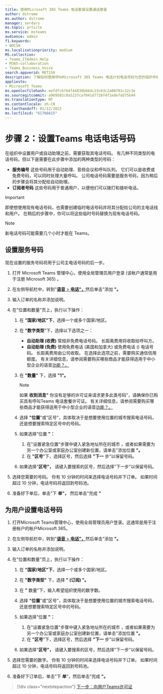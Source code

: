 ```yaml
---
title: 使用Microsoft 365 Teams 电话套餐设置通话套餐
author: dstrome
ms.author: dstrome
manager: serdars
ms.topic: article
ms.service: msteams
audience: admin
f1.keywords:
- NOCSH
ms.localizationpriority: medium
MS.collection:
- Teams_ITAdmin_Help
- M365-collaboration
- Teams_Business_Voice
search.appverid: MET150
description: 了解如何使用呼叫Microsoft 365 Teams 电话计划电话号码为您的组织中的用户和服务设置呼叫。
appliesto:
- Microsoft Teams
ms.openlocfilehash: eefdfcb764f44830bb6dc23c63c2a80701c32c3e
ms.sourcegitcommit: a969502c0a5237caf041d7726f4f1edefdd75b44
ms.translationtype: MT
ms.contentlocale: zh-CN
ms.lasthandoff: 01/12/2022
ms.locfileid: "61766615"
---
```

# <a name="step-2-set-up-teams-phone-phone-numbers"></a>步骤 2：设置Teams 电话电话号码

在组织中设置用户或自动助理之前，需要获取其电话号码。 有几种不同类型的电话号码，但以下是需要在此步骤中添加的两种类型的号码：

- **服务编号** 这些号码用于自动助理、音频会议和呼叫队列。 它们可以是收费或免费号码，可以同时处理大量呼叫。 公司电话号码需要是服务号码，因为稍后的步骤会将其分配给自动助理。
- **订阅者号码** 这些号码用于普通用户，以便他们可以拨打和接听电话。

> [!IMPORTANT]
> 即使想使用现有电话号码，也需要创建临时电话号码并将其分配给公司的主电话线和用户。 在稍后的步骤中，你可以将这些临时号码替换为现有电话号码。

> [!NOTE]
> 新电话号码可能需要几个小时才能在 Teams。

## <a name="set-up-a-service-number"></a>设置服务号码

现在设置的服务号码将用于公司主电话号码的后一步。

1. 打开 Microsoft Teams 管理中心，使用全局管理员用户登录 (该帐户通常是用于注册 Microsoft 365) 。
2. 在左侧导航栏中，转到"<a href="https://admin.teams.microsoft.com/phone-numbers" target="_blank">**语音**  >  **电话"，**</a>然后单击"添加 **"。**
3. 输入订单的名称并添加说明。
4. 在"位置和数量"页上，执行以下操作：
    1. 在 **"国家/地区"下**，选择一个或多个国家/地区。
    2. 在 **"数字类型**"下，选择以下选项之一：

        - **自动助理 (收费)** 常规非免费电话号码。 长距离费用将收取给呼叫方。
        - **自动助理 (免费)** 使用免费电话 (美国和加拿大) 或免费电话 () 电话号码。 长距离费用由公司收取。 在选择此选项之前，需要购买通信信用额度。 有关详细信息，请参阅需要购买哪些商品才能获得适用于中小型企业的语音[功能？。](whats-business-voice.md)

    3. 在 **"数量"** 下，选择 **"1"。**
        > [!NOTE]
        > 如果 **收到消息"** 你没有足够的许可证来请求更多此类号码"，请确保你已购买具有呼叫Teams 电话套餐许可证。 有关详细信息，请参阅需要购买哪些商品才能获得适用于中小型企业的语音[功能？。](whats-business-voice.md)
    4. 选择 **"位置**"或"区号"，具体取决于是想要使用位置的城市搜索电话号码，还是想要搜索特定区号中的号码。
    5. 如果选择"位置 **"：**

        1. 在"设置紧急位置"步骤中键入紧急地址所在的城市 [](set-up-emergency-locations.md)，或者如果需要为另一个办公室或家庭办公室创建新位置，请单击"添加位置 **"。**
        2. 在 **"区号**"下，选择区号，然后选择 **"下一** 步"以保留号码。

    6. 如果选择"**区号"，** 请键入要搜索的区号，然后选择"下一步"以保留号码。

5. 选择您需要的号码。 你有 10 分钟的时间来选择电话号码并下订单。 如果时间超过 10 分钟，电话号码将返回到号码池。
6. 准备好下单后，单击"下 **单"，** 然后单击"完成 **"**

## <a name="set-up-phone-numbers-for-your-users"></a>为用户设置电话号码

1. 打开Microsoft Teams管理中心，使用全局管理员用户登录。这通常是用于注册帐户的帐户Microsoft 365。
2. 在左侧导航栏中，转到"<a href="https://admin.teams.microsoft.com/phone-numbers" target="_blank">**语音**  >  **电话"，**</a>然后单击"添加 **"。**
3. 输入订单的名称并添加说明。
4. 在"位置和数量"页上，执行以下操作：

    1. 在 **"国家/地区"下**，选择一个或多个国家/地区。
    2. 在 **"数字类型"** 下，选择 **" (订阅) "。**
    3. 在 **"** 数量"下，输入希望组织使用的数字数。
    4. 选择 **"位置**"或"区号"，具体取决于是想要使用位置的城市搜索电话号码，还是想要搜索特定区号中的号码。
    5. 如果选择"位置 **"：**

        1. 在"设置紧急位置"步骤中键入紧急地址所在的城市 [](set-up-emergency-locations.md)，或者如果需要为另一个办公室或家庭办公室创建新位置，请单击"添加位置 **"。**
        2. 在 **"区号**"下，选择区号，然后选择 **"下一** 步"以保留号码。

    6. 如果选择"**区号"，** 请键入要搜索的区号，然后选择"下一步"以保留号码。
5. 选择您需要的数字。 你有 10 分钟的时间来选择电话号码并下订单。 如果时间超过 10 分钟，电话号码将返回到号码池。
6. 准备好下订单后，单击"下 **单**"，然后单击"完成 **"。**

> [!div class="nextstepaction"]
> [下一步：向用户Teams许可证](set-up-licenses.md)
